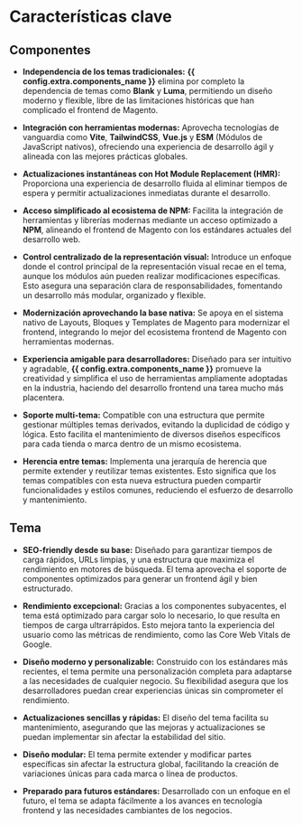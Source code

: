 # Características clave

## Componentes

- **Independencia de los temas tradicionales:** **{{ config.extra.components_name }}** elimina por completo la dependencia de temas como **Blank** y **Luma**, permitiendo un diseño moderno y flexible, libre de las limitaciones históricas que han complicado el frontend de Magento.

- **Integración con herramientas modernas:** Aprovecha tecnologías de vanguardia como **Vite**, **TailwindCSS**, **Vue.js** y **ESM** (Módulos de JavaScript nativos), ofreciendo una experiencia de desarrollo ágil y alineada con las mejores prácticas globales.

- **Actualizaciones instantáneas con Hot Module Replacement (HMR):** Proporciona una experiencia de desarrollo fluida al eliminar tiempos de espera y permitir actualizaciones inmediatas durante el desarrollo.

- **Acceso simplificado al ecosistema de NPM:** Facilita la integración de herramientas y librerías modernas mediante un acceso optimizado a **NPM**, alineando el frontend de Magento con los estándares actuales del desarrollo web.

- **Control centralizado de la representación visual:** Introduce un enfoque donde el control principal de la representación visual recae en el tema, aunque los módulos aún pueden realizar modificaciones específicas. Esto asegura una separación clara de responsabilidades, fomentando un desarrollo más modular, organizado y flexible.

- **Modernización aprovechando la base nativa:** Se apoya en el sistema nativo de Layouts, Bloques y Templates de Magento para modernizar el frontend, integrando lo mejor del ecosistema frontend de Magento con herramientas modernas.

- **Experiencia amigable para desarrolladores:** Diseñado para ser intuitivo y agradable, **{{ config.extra.components_name }}** promueve la creatividad y simplifica el uso de herramientas ampliamente adoptadas en la industria, haciendo del desarrollo frontend una tarea mucho más placentera.

- **Soporte multi-tema:** Compatible con una estructura que permite gestionar múltiples temas derivados, evitando la duplicidad de código y lógica. Esto facilita el mantenimiento de diversos diseños específicos para cada tienda o marca dentro de un mismo ecosistema.

- **Herencia entre temas:** Implementa una jerarquía de herencia que permite extender y reutilizar temas existentes. Esto significa que los temas compatibles con esta nueva estructura pueden compartir funcionalidades y estilos comunes, reduciendo el esfuerzo de desarrollo y mantenimiento.

## Tema

- **SEO-friendly desde su base:** Diseñado para garantizar tiempos de carga rápidos, URLs limpias, y una estructura que maximiza el rendimiento en motores de búsqueda. El tema aprovecha el soporte de componentes optimizados para generar un frontend ágil y bien estructurado.

- **Rendimiento excepcional:** Gracias a los componentes subyacentes, el tema está optimizado para cargar solo lo necesario, lo que resulta en tiempos de carga ultrarrápidos. Esto mejora tanto la experiencia del usuario como las métricas de rendimiento, como las Core Web Vitals de Google.

- **Diseño moderno y personalizable:** Construido con los estándares más recientes, el tema permite una personalización completa para adaptarse a las necesidades de cualquier negocio. Su flexibilidad asegura que los desarrolladores puedan crear experiencias únicas sin comprometer el rendimiento.

- **Actualizaciones sencillas y rápidas:** El diseño del tema facilita su mantenimiento, asegurando que las mejoras y actualizaciones se puedan implementar sin afectar la estabilidad del sitio.

- **Diseño modular:** El tema permite extender y modificar partes específicas sin afectar la estructura global, facilitando la creación de variaciones únicas para cada marca o línea de productos.

- **Preparado para futuros estándares:** Desarrollado con un enfoque en el futuro, el tema se adapta fácilmente a los avances en tecnología frontend y las necesidades cambiantes de los negocios.


